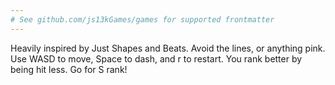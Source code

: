 ```yaml
---
# See github.com/js13kGames/games for supported frontmatter
---
```

Heavily inspired by Just Shapes and Beats.
Avoid the lines, or anything pink.
Use WASD to move, Space to dash, and r to restart.
You rank better by being hit less. Go for S rank!